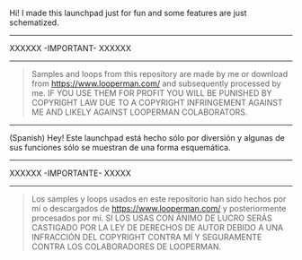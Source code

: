 Hi! I made this launchpad just for fun and some features are just schematized.
*************************
XXXXXX -IMPORTANT- XXXXXX
*************************
> Samples and loops from this repository are made by me or download from https://www.looperman.com/ and subsequently processed by me.
> IF YOU USE THEM FOR PROFIT YOU WILL BE PUNISHED BY COPYRIGHT LAW DUE TO A COPYRIGHT INFRINGEMENT AGAINST ME AND LIKELY AGAINST LOOPERMAN COLABORATORS.
*************************
(Spanish) 
Hey! Este launchpad está hecho sólo por diversión y algunas de sus funciones sólo se muestran de una forma esquemática.
*************************
XXXXXX -IMPORTANTE- XXXXX
*************************
> Los samples y loops usados en este repositorio han sido hechos por mí o descargados de https://www.looperman.com/ y posteriormente procesados por mí.
> SI LOS USAS CON ÁNIMO DE LUCRO SERÁS CASTIGADO POR LA LEY DE DERECHOS DE AUTOR DEBIDO A UNA INFRACCIÓN DEL COPYRIGHT CONTRA MÍ Y SEGURAMENTE CONTRA LOS COLABORADORES DE LOOPERMAN.
